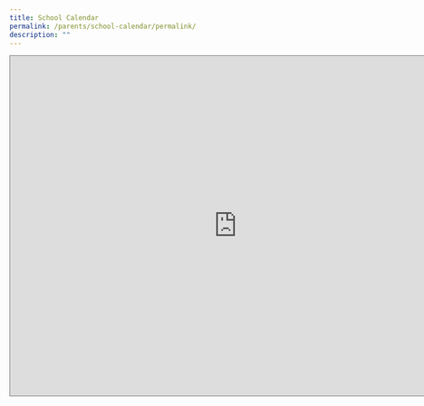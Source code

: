```yaml
---
title: School Calendar
permalink: /parents/school-calendar/permalink/
description: ""
---
```


<iframe src="https://calendar.google.com/calendar/embed?height=600&wkst=1&bgcolor=%23ffffff&ctz=Asia%2FSingapore&showCalendars=0&showTabs=1&showPrint=0&src=bW9lLmVkdS5zZ19lZDQzbmlrMTY1NjMzN3QycjllZmZkdTUzZ0Bncm91cC5jYWxlbmRhci5nb29nbGUuY29t&color=%23039BE5" style="border:solid 1px #777" width="800" height="600" frameborder="0" scrolling="no"></iframe>